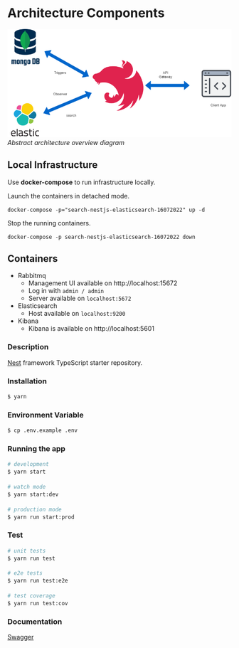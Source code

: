 # Architecture Components
![My animated logo](architecture.png)
_Abstract architecture overview diagram_
## Local Infrastructure

Use **docker-compose** to run infrastructure locally.

Launch the containers in detached mode.

```shell
docker-compose -p="search-nestjs-elasticsearch-16072022" up -d
```

Stop the running containers.

```shell
docker-compose -p search-nestjs-elasticsearch-16072022 down
```

## Containers  
- Rabbitmq
  - Management UI available on http://localhost:15672
  - Log in with `admin / admin`
  - Server available on `localhost:5672`
- Elasticsearch 
  - Host available on `localhost:9200`
- Kibana
  - Kibana is available on http://localhost:5601
### Description

[Nest](https://github.com/nestjs/nest) framework TypeScript starter repository.

### Installation

```bash
$ yarn
```


### Environment Variable

```bash
$ cp .env.example .env
```
### Running the app

```bash
# development
$ yarn start

# watch mode
$ yarn start:dev

# production mode
$ yarn run start:prod
```

### Test

```bash
# unit tests
$ yarn run test

# e2e tests
$ yarn run test:e2e

# test coverage
$ yarn run test:cov
```

### Documentation

[Swagger](http://localhost:4009/docs)



